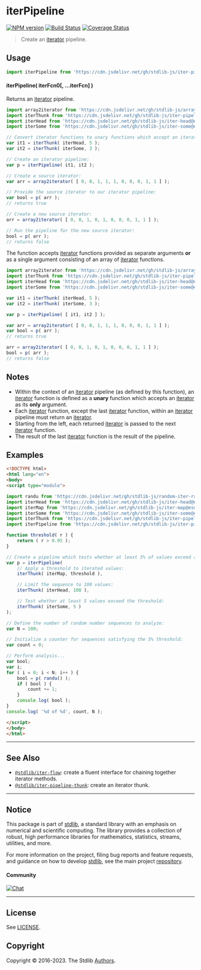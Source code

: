 <!--

@license Apache-2.0

Copyright (c) 2019 The Stdlib Authors.

Licensed under the Apache License, Version 2.0 (the "License");
you may not use this file except in compliance with the License.
You may obtain a copy of the License at

   http://www.apache.org/licenses/LICENSE-2.0

Unless required by applicable law or agreed to in writing, software
distributed under the License is distributed on an "AS IS" BASIS,
WITHOUT WARRANTIES OR CONDITIONS OF ANY KIND, either express or implied.
See the License for the specific language governing permissions and
limitations under the License.

-->

# iterPipeline

[![NPM version][npm-image]][npm-url] [![Build Status][test-image]][test-url] [![Coverage Status][coverage-image]][coverage-url] <!-- [![dependencies][dependencies-image]][dependencies-url] -->

> Create an [iterator][mdn-iterator-protocol] pipeline.

<!-- Section to include introductory text. Make sure to keep an empty line after the intro `section` element and another before the `/section` close. -->

<section class="intro">

</section>

<!-- /.intro -->

<!-- Package usage documentation. -->



<section class="usage">

## Usage

```javascript
import iterPipeline from 'https://cdn.jsdelivr.net/gh/stdlib-js/iter-pipeline@esm/index.mjs';
```

#### iterPipeline( iterFcn0\[, ...iterFcn] )

Returns an [iterator][mdn-iterator-protocol] pipeline.

```javascript
import array2iterator from 'https://cdn.jsdelivr.net/gh/stdlib-js/array-to-iterator@esm/index.mjs';
import iterThunk from 'https://cdn.jsdelivr.net/gh/stdlib-js/iter-pipeline-thunk@esm/index.mjs';
import iterHead from 'https://cdn.jsdelivr.net/gh/stdlib-js/iter-head@esm/index.mjs';
import iterSome from 'https://cdn.jsdelivr.net/gh/stdlib-js/iter-some@esm/index.mjs';

// Convert iterator functions to unary functions which accept an iterator:
var it1 = iterThunk( iterHead, 5 );
var it2 = iterThunk( iterSome, 3 );

// Create an iterator pipeline:
var p = iterPipeline( it1, it2 );

// Create a source iterator:
var arr = array2iterator( [ 0, 0, 1, 1, 1, 0, 0, 0, 1, 1 ] );

// Provide the source iterator to our iterator pipeline:
var bool = p( arr );
// returns true

// Create a new source iterator:
arr = array2iterator( [ 0, 0, 1, 0, 1, 0, 0, 0, 1, 1 ] );

// Run the pipeline for the new source iterator:
bool = p( arr );
// returns false
```

The function accepts [iterator][mdn-iterator-protocol] functions provided as separate arguments **or** as a single argument consisting of an array of [iterator][mdn-iterator-protocol] functions.

```javascript
import array2iterator from 'https://cdn.jsdelivr.net/gh/stdlib-js/array-to-iterator@esm/index.mjs';
import iterThunk from 'https://cdn.jsdelivr.net/gh/stdlib-js/iter-pipeline-thunk@esm/index.mjs';
import iterHead from 'https://cdn.jsdelivr.net/gh/stdlib-js/iter-head@esm/index.mjs';
import iterSome from 'https://cdn.jsdelivr.net/gh/stdlib-js/iter-some@esm/index.mjs';

var it1 = iterThunk( iterHead, 5 );
var it2 = iterThunk( iterSome, 3 );

var p = iterPipeline( [ it1, it2 ] );

var arr = array2iterator( [ 0, 0, 1, 1, 1, 0, 0, 0, 1, 1 ] );
var bool = p( arr );
// returns true

arr = array2iterator( [ 0, 0, 1, 0, 1, 0, 0, 0, 1, 1 ] );
bool = p( arr );
// returns false
```

</section>

<!-- /.usage -->

<!-- Package usage notes. Make sure to keep an empty line after the `section` element and another before the `/section` close. -->

<section class="notes">

## Notes

-   Within the context of an [iterator][mdn-iterator-protocol] pipeline (as defined by this function), an [iterator][mdn-iterator-protocol] function is defined as a **unary** function which accepts an [iterator][mdn-iterator-protocol] as its **only** argument.
-   Each [iterator][mdn-iterator-protocol] function, except the last [iterator][mdn-iterator-protocol] function, within an [iterator][mdn-iterator-protocol] pipeline must return an [iterator][mdn-iterator-protocol].
-   Starting from the left, each returned [iterator][mdn-iterator-protocol] is passed to the next [iterator][mdn-iterator-protocol] function.
-   The result of the last [iterator][mdn-iterator-protocol] function is the result of the pipeline.

</section>

<!-- /.notes -->

<!-- Package usage examples. -->

<section class="examples">

## Examples

<!-- eslint-disable function-paren-newline -->

<!-- eslint no-undef: "error" -->

```html
<!DOCTYPE html>
<html lang="en">
<body>
<script type="module">

import randu from 'https://cdn.jsdelivr.net/gh/stdlib-js/random-iter-randu@esm/index.mjs';
import iterHead from 'https://cdn.jsdelivr.net/gh/stdlib-js/iter-head@esm/index.mjs';
import iterMap from 'https://cdn.jsdelivr.net/gh/stdlib-js/iter-map@esm/index.mjs';
import iterSome from 'https://cdn.jsdelivr.net/gh/stdlib-js/iter-some@esm/index.mjs';
import iterThunk from 'https://cdn.jsdelivr.net/gh/stdlib-js/iter-pipeline-thunk@esm/index.mjs';
import iterPipeline from 'https://cdn.jsdelivr.net/gh/stdlib-js/iter-pipeline@esm/index.mjs';

function threshold( r ) {
    return ( r > 0.95 );
}

// Create a pipeline which tests whether at least 5% of values exceed a threshold:
var p = iterPipeline(
    // Apply a threshold to iterated values:
    iterThunk( iterMap, threshold ),

    // Limit the sequence to 100 values:
    iterThunk( iterHead, 100 ),

    // Test whether at least 5 values exceed the threshold:
    iterThunk( iterSome, 5 )
);

// Define the number of random number sequences to analyze:
var N = 100;

// Initialize a counter for sequences satisfying the 5% threshold:
var count = 0;

// Perform analysis...
var bool;
var i;
for ( i = 0; i < N; i++ ) {
    bool = p( randu() );
    if ( bool ) {
        count += 1;
    }
    console.log( bool );
}
console.log( '%d of %d', count, N );

</script>
</body>
</html>
```

</section>

<!-- /.examples -->

<!-- Section to include cited references. If references are included, add a horizontal rule *before* the section. Make sure to keep an empty line after the `section` element and another before the `/section` close. -->

<section class="references">

</section>

<!-- /.references -->

<!-- Section for related `stdlib` packages. Do not manually edit this section, as it is automatically populated. -->

<section class="related">

* * *

## See Also

-   <span class="package-name">[`@stdlib/iter-flow`][@stdlib/iter/flow]</span><span class="delimiter">: </span><span class="description">create a fluent interface for chaining together iterator methods.</span>
-   <span class="package-name">[`@stdlib/iter-pipeline-thunk`][@stdlib/iter/pipeline-thunk]</span><span class="delimiter">: </span><span class="description">create an iterator thunk.</span>

</section>

<!-- /.related -->

<!-- Section for all links. Make sure to keep an empty line after the `section` element and another before the `/section` close. -->


<section class="main-repo" >

* * *

## Notice

This package is part of [stdlib][stdlib], a standard library with an emphasis on numerical and scientific computing. The library provides a collection of robust, high performance libraries for mathematics, statistics, streams, utilities, and more.

For more information on the project, filing bug reports and feature requests, and guidance on how to develop [stdlib][stdlib], see the main project [repository][stdlib].

#### Community

[![Chat][chat-image]][chat-url]

---

## License

See [LICENSE][stdlib-license].


## Copyright

Copyright &copy; 2016-2023. The Stdlib [Authors][stdlib-authors].

</section>

<!-- /.stdlib -->

<!-- Section for all links. Make sure to keep an empty line after the `section` element and another before the `/section` close. -->

<section class="links">

[npm-image]: http://img.shields.io/npm/v/@stdlib/iter-pipeline.svg
[npm-url]: https://npmjs.org/package/@stdlib/iter-pipeline

[test-image]: https://github.com/stdlib-js/iter-pipeline/actions/workflows/test.yml/badge.svg?branch=main
[test-url]: https://github.com/stdlib-js/iter-pipeline/actions/workflows/test.yml?query=branch:main

[coverage-image]: https://img.shields.io/codecov/c/github/stdlib-js/iter-pipeline/main.svg
[coverage-url]: https://codecov.io/github/stdlib-js/iter-pipeline?branch=main

<!--

[dependencies-image]: https://img.shields.io/david/stdlib-js/iter-pipeline.svg
[dependencies-url]: https://david-dm.org/stdlib-js/iter-pipeline/main

-->

[chat-image]: https://img.shields.io/gitter/room/stdlib-js/stdlib.svg
[chat-url]: https://gitter.im/stdlib-js/stdlib/

[stdlib]: https://github.com/stdlib-js/stdlib

[stdlib-authors]: https://github.com/stdlib-js/stdlib/graphs/contributors

[umd]: https://github.com/umdjs/umd
[es-module]: https://developer.mozilla.org/en-US/docs/Web/JavaScript/Guide/Modules

[deno-url]: https://github.com/stdlib-js/iter-pipeline/tree/deno
[umd-url]: https://github.com/stdlib-js/iter-pipeline/tree/umd
[esm-url]: https://github.com/stdlib-js/iter-pipeline/tree/esm
[branches-url]: https://github.com/stdlib-js/iter-pipeline/blob/main/branches.md

[stdlib-license]: https://raw.githubusercontent.com/stdlib-js/iter-pipeline/main/LICENSE

[mdn-iterator-protocol]: https://developer.mozilla.org/en-US/docs/Web/JavaScript/Reference/Iteration_protocols#The_iterator_protocol

<!-- <related-links> -->

[@stdlib/iter/flow]: https://github.com/stdlib-js/iter-flow/tree/esm

[@stdlib/iter/pipeline-thunk]: https://github.com/stdlib-js/iter-pipeline-thunk/tree/esm

<!-- </related-links> -->

</section>

<!-- /.links -->
